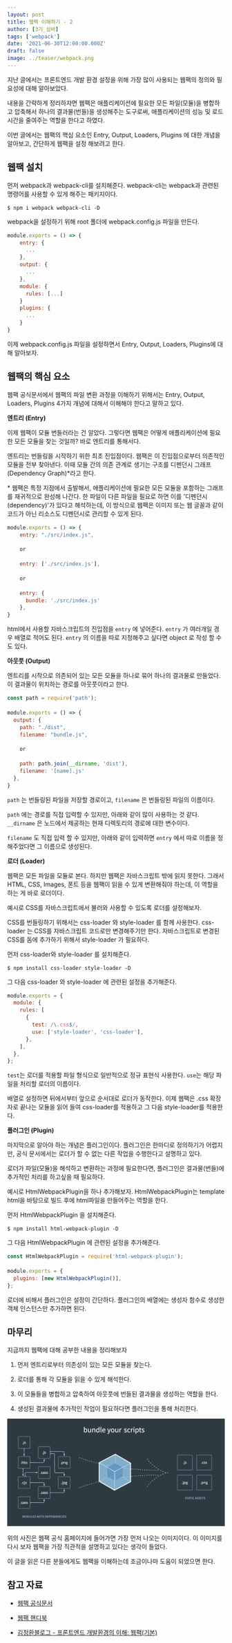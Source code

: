 ```yaml
---
layout: post
title: 웹팩 이해하기 - 2
author: [3기_심바]
tags: ['webpack']
date: '2021-06-30T12:00:00.000Z'
draft: false
image: ../teaser/webpack.png
---
```


지난 글에서는 프론트엔드 개발 환경 설정을 위해 가장 많이 사용되는 웹팩의 정의와 필요성에 대해 알아보았다.

내용을 간략하게 정리하자면 웹팩은 애플리케이션에 필요한 모든 파일(모듈)을 병합하고 압축해서 하나의 결과물(번들)을 생성해주는 도구로써, 애플리케이션의 성능 및 로드 시간을 줄여주는 역할을 한다고 하였다.

이번 글에서는 웹팩의 핵심 요소인 Entry, Output, Loaders, Plugins 에 대한 개념을 알아보고, 간단하게 웹팩을 설정 해보려고 한다.

## 웹팩 설치

먼저 webpack과 webpack-cli를 설치해준다. webpack-cli는 webpack과 관련된 명령어를 사용할 수 있게 해주는 패키지이다.

```
$ npm i webpack webpack-cli -D
```

webpack을 설정하기 위해 root 폴더에 webpack.config.js 파일을 만든다.

```javascript
module.exports = () => {
    entry: {
      ...
    },
    output: {
      ...
    },
    module: {
      rules: [...]
    }
    plugins: {
      ...
    }
}
```

이제 webpack.config.js 파일을 설정하면서 Entry, Output, Loaders, Plugins에 대해 알아보자.

## 웹팩의 핵심 요소

웹팩 공식문서에서 웹팩의 파일 변환 과정을 이해하기 위해서는 Entry, Output, Loaders, Plugins 4가지 개념에 대해서 이해해야 한다고 말하고 있다.

**엔트리 (Entry)**

이제 웹팩이 모듈 번들러라는 건 알았다. 그렇다면 웹팩은 어떻게 애플리케이션에 필요한 모든 모듈을 찾는 것일까? 바로 엔트리를 통해서다.

엔트리는 번들링을 시작하기 위한 최초 진입점이다. 웹팩은 이 진입점으로부터 의존적인 모듈을 전부 찾아낸다. 이때 모듈 간의 의존 관계로 생기는 구조를 디펜던시 그래프(Dependency Graph)\*라고 한다.

\* 웹팩은 특정 지점에서 출발해서, 애플리케이션에 필요한 모든 모듈을 포함하는 그래프를 재귀적으로 완성해 나간다. 한 파일이 다른 파일을 필요로 하면 이를 '디펜던시(dependency)'가 있다고 해석하는데, 이 방식으로 웹팩은 이미지 또는 웹 글꼴과 같이 코드가 아닌 리소스도 디펜던시로 관리할 수 있게 된다.

```javascript
module.exports = () => {
    entry: "./src/index.js",

    or

    entry: ['./src/index.js'],

    or

    entry: {
      bundle: './src/index.js'
    },
}
```

html에서 사용할 자바스크립트의 진입점을 `entry` 에 넣어준다. `entry` 가 여러개일 경우 배열로 적어도 된다. `entry` 의 이름을 따로 지정해주고 싶다면 object 로 작성 할 수 도 있다.

**아웃풋 (Output)**

엔트리를 시작으로 의존되어 있는 모든 모듈을 하나로 묶어 하나의 결과물로 만들었다. 이 결과물이 위치하는 경로를 아웃풋이라고 한다.

```javascript
const path = require('path');

module.exports = () => {
  output: {
    path: "./dist",
    filename: "bundle.js",

    or

    path: path.join(__dirname, 'dist'),
    filename: '[name].js'
  },
}
```

`path` 는 번들링된 파일을 저장할 경로이고, `filename` 은 번들링된 파일의 이름이다.

`path` 에는 경로를 직접 입력할 수 있지만, 아래와 같이 많이 사용하는 것 같다. `__dirname` 은 노드에서 제공하는 현재 디렉토리의 경로에 대한 변수이다.

`filename` 도 직접 입력 할 수 있지만, 아래와 같이 입력하면 `entry` 에서 따로 이름을 정해주었다면 그 이름으로 생성된다.

**로더 (Loader)**

웹팩은 모든 파일을 모듈로 본다. 하지만 웹팩은 자바스크립트 밖에 읽지 못한다. 그래서 HTML, CSS, Images, 폰트 등을 웹팩이 읽을 수 있게 변환해줘야 하는데, 이 역할을 하는 게 바로 로더이다.

예시로 CSS를 자바스크립트에서 불러와 사용할 수 있도록 로더를 설정해보자.

CSS를 번들링하기 위해서는 css-loader 와 style-loader 를 함께 사용한다. css-loader 는 CSS를 자바스크립트 코드로만 변경해주기만 한다. 자바스크립트로 변경된 CSS를 돔에 추가하기 위해서 style-loader 가 필요하다.

먼저 css-loader와 style-loader 를 설치해준다.

```
$ npm install css-loader style-loader -D
```

그 다음 css-loader 와 style-loader 에 관련된 설정을 추가해준다.

```javascript
module.exports = {
  module: {
    rules: [
      {
        test: /\.css$/,
        use: ['style-loader', 'css-loader'],
      },
    ],
  },
};
```

`test`는 로더를 적용할 파일 형식으로 일반적으로 정규 표현식 사용한다. `use`는 해당 파일을 처리할 로더의 이름이다.

배열로 설정하면 뒤에서부터 앞으로 순서대로 로더가 동작한다. 이제 웹팩은 .css 확장자로 끝나는 모듈을 읽어 들여 css-loader를 적용하고 그 다음 style-loader를 적용한다.

**플러그인 (Plugin)**

마지막으로 알아야 하는 개념은 플러그인이다. 플러그인은 한마디로 정의하기가 어렵지만, 공식 문서에서는 로더가 할 수 없는 다른 작업을 수행한다고 설명하고 있다.

로더가 파일(모듈)을 해석하고 변환하는 과정에 필요한다면, 플러그인은 결과물(번들)에 추가적인 처리를 하고싶을 때 필요하다.

예시로 HtmlWebpackPlugin을 하나 추가해보자. HtmlWebpackPlugin는 template html을 바탕으로 빌드 후에 html파일을 만들어주는 역할을 한다.

먼저 HtmlWebpackPlugin 을 설치해준다.

```
$ npm install html-webpack-plugin -D
```

그 다음 HtmlWebpackPlugin 에 관련된 설정을 추가해준다.

```javascript
const HtmlWebpackPlugin = require('html-webpack-plugin');

module.exports = {
  plugins: [new HtmlWebpackPlugin()],
};
```

로더에 비해서 플러그인은 설정이 간단하다. 플러그인의 배열에는 생성자 함수로 생성한 객체 인스턴스만 추가하면 된다.

## 마무리

지금까지 웹팩에 대해 공부한 내용을 정리해보자

1. 먼저 엔트리로부터 의존성이 있는 모든 모듈을 찾는다.

2. 로더를 통해 각 모듈을 읽을 수 있게 해석한다.

3. 이 모듈들을 병합하고 압축하여 아웃풋에 번들된 결과물을 생성하는 역할을 한다.

4. 생성된 결과물에 추가적인 작업이 필요하다면 플러그인을 통해 처리한다.

![webpack](../images/2021-07-10-webpack-exercise-1.png)

위의 사진은 웹팩 공식 홈페이지에 들어가면 가장 먼저 나오는 이미지이다. 이 이미지를 다시 보자 웹팩을 가장 직관적을 설명하고 있다는 생각이 들었다.

이 글을 읽은 다른 분들에게도 웹팩을 이해하는데 조금이나마 도움이 되었으면 한다.

## 참고 자료

- [웹팩 공식문서](https://webpack.js.org/)

- [웹팩 핸디북](https://joshua1988.github.io/webpack-guide/)

- [김정환블로그 - 프론트엔드 개발환경의 이해: 웹팩(기본)](https://jeonghwan-kim.github.io/series/2019/12/10/frontend-dev-env-webpack-basic.html)
